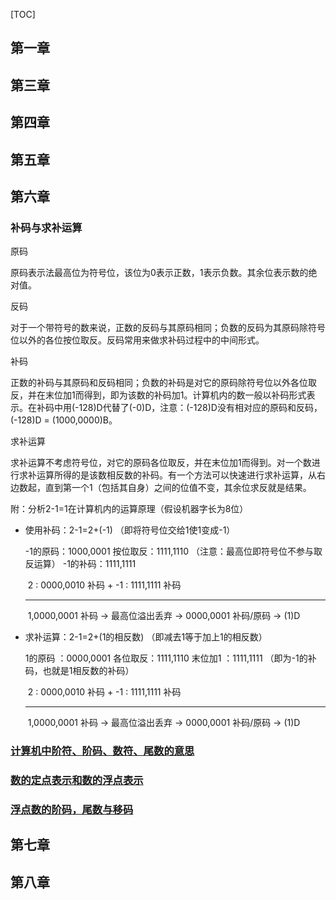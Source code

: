 [TOC]

## 第一章



## 第三章



## 第四章



## 第五章



## 第六章

### 补码与求补运算

原码

​    原码表示法最高位为符号位，该位为0表示正数，1表示负数。其余位表示数的绝对值。 

反码

​    对于一个带符号的数来说，正数的反码与其原码相同；负数的反码为其原码除符号位以外的各位按位取反。反码常用来做求补码过程中的中间形式。

补码

​    正数的补码与其原码和反码相同；负数的补码是对它的原码除符号位以外各位取反，并在末位加1而得到，即为该数的补码加1。计算机内的数一般以补码形式表示。在补码中用(-128)D代替了(-0)D，注意：(-128)D没有相对应的原码和反码，(-128)D = (1000,0000)B。

求补运算

​    求补运算不考虑符号位，对它的原码各位取反，并在末位加1而得到。对一个数进行求补运算所得的是该数相反数的补码。有一个方法可以快速进行求补运算，从右边数起，直到第一个1（包括其自身）之间的位值不变，其余位求反就是结果。

附：分析2-1=1在计算机内的运算原理（假设机器字长为8位）

- 使用补码：2-1=2+(-1) （即将符号位交给1使1变成-1）

  -1的原码：1000,0001
  按位取反：1111,1110 （注意：最高位即符号位不参与取反运算）
  -1的补码：1111,1111

  ​        2 : 0000,0010 补码
  \+     -1 : 1111,1111 补码
  ______________________
  ​            1,0000,0001 补码 -> 最高位溢出丢弃 -> 0000,0001 补码/原码 -> (1)D

- 求补运算：2-1=2+(1的相反数) （即减去1等于加上1的相反数）

  1的原码 ：0000,0001
  各位取反：1111,1110
  末位加1 ：1111,1111 （即为-1的补码，也就是1相反数的补码）

  ​        2 : 0000,0010 补码
  \+     -1 : 1111,1111 补码

  ______________________
  ​            1,0000,0001 补码 -> 最高位溢出丢弃 -> 0000,0001 补码/原码 -> (1)D



### [计算机中阶符、阶码、数符、尾数的意思](https://blog.csdn.net/littlecase233/article/details/82959410)



### [数的定点表示和数的浮点表示](https://blog.csdn.net/williamgavin/article/details/78720572)



### [浮点数的阶码，尾数与移码](https://blog.csdn.net/qq_28215385/article/details/78315945)





## 第七章



## 第八章